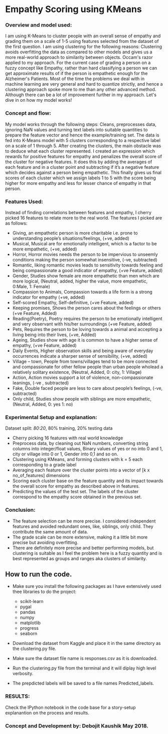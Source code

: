 # Empathy Scoring using KMeans
### Overview and model used:
I am using K-Means to cluster people with an overall sense of empathy and grading them on a scale of 1-5 using features selected from the dataset of the first question. I am using clustering for the following reasons:
Clustering avoids overfitting the data as compared to other models and gives us a more real-world approach to similarity between objects. Occam's razor applied to my approach. For the current case of grading a person on a fuzzy concept like Empathy, rather than hard classifying a person we can get approximate results of if the person is empathetic enough for the Alzheimer's Patients. Most of the time the problems we deal with in machine learning are very general and hard to quantize strictly, and hence a clustering approach spoke more to me than any other advanced method. Although there can be a lot of improvement further in my approach. Let's dive in on how my model works!

### Concept and flow:
My model works through the following steps:
Cleans, preprocesses data, ignoring NaN values and turning text labels into suitable quantities to prepare the feature vector and hence the example/training set. The data is fed into K-Means model with 5 clusters corresponding to a respective label on a scale of 1 through 5. After creating the clusters, the main obstacle was to deduce what each cluster represented.
I created an expression which rewards for positive features for empathy and penalizes the overall score of the cluster for negative features. It does this by adding the averages of each feature and in a cluster point and subtracting if it’s a negative feature which decides against a person being empathetic.
This finally gives us final scores of each cluster which we assign labels 1 to 5 with the score being higher for more empathy and less for lesser chance of empathy in that person.

### Features Used:
Instead of finding correlations between features and empathy, I cherry picked 16 features to relate more to the real world. The features I picked are as follows:

- Giving, an empathetic person is more charitable i.e. prone to understanding people’s situations/feelings, (+ve, added)
- Musical, Musical are for emotionally intelligent, which is a factor to be more empathetic, (+ve, added)
- Horror, Horror movies needs the person to be impervious to unseemly conditions making the person somewhat insensitive, (-ve,
subtracted)
- Romantic, liking romantic movies leads to sensitivity towards feeling and being compassionate a good indicator of empathy, (+ve Feature, added)
- Gender, Studies show female are more empathetic than men which are more logical, (Neutral, added, higher the value, more empathetic, 0:Male, 1: Female)
- Compassion to Animals, Compassion towards a life form is a strong indicator for empathy (+ve, added)
- Self-scored Empathy, Self-definitive, (+ve Feature, added)
- Keeping promises, Shows the person cares about the feelings or others (+ve Feature, Added)
- Reading(Poetry), Poetry requires the person to be emotionally intelligent and very observant with his/her surroundings (+ve Feature,
added)
- Pets, Requires the person to be loving towards a animal and accepting a living being into their lives, (+ve, Added)
- Ageing, Studies show with age it is common to have a higher sense of empathy, (+ve Feature, added)
- Daily Events, Higher observation skills and being aware of everyday occurrences indicate a sharper sense of sensibility, (+ve, added)
- Village – town, People from towns/villages tend to be more connected and compassionate for other fellow people than urban people wholead a relatively solitary existence, (Neutral, Added, 0: city, 1: Village)
- Action, Action movies support a lot of violence, non-compassionate leanings, (-ve , subtracted)
- Fake, Double faced people are less to care about people’s feelings, (-ve, subtracted)
- Only child, Studies show people with siblings are more empathetic, (Neutral, Added, 0: yes 1: no)

### Experimental Setup and explanation:

Dataset split: *80:20*, 80% training, 20% testing data
- Cherry picking 16 features with real world knowledge
- Preprocess data, by cleaning out NaN numbers, converting string columns into integer/float values, Binary values of yes or no into 0 and 1, city or village into 0 or 1, Gender into 0,1 and so on.
- Clustering using KMeans, and forming clusters with k = 5 each corresponding to a grade label
- Averaging each feature over the cluster points into a vector of [k x no_of_features] dimensions
- Scoring each cluster base on the feature quantity and its impact towards the overall score for empathy as described above in features.
- Predicting the values of the test set. The labels of the cluster correspond to the empathy score obtained in the previous set.

### Conclusion:
- The feature selection can be more precise. I considered independent features and avoided redundant ones, like, siblings, only child. They contribute the same amount of data.
- The grade scale can be more extensive, making it a little bit more precise but avoiding overfitting.
- There are definitely more precise and better performing models, but clustering is suitable as I feel the problem here is a fuzzy quantity and is best represented as groups and ranges aka clusters of similarity.


## How to run the code. 

- Make sure you install the following packages as I have extensively used thee libraries to do the project:
    - scikit-learn
    - pygal
    - pandas
    - numpy
    - matplotlib
    - progress
    - seaborn

- Download the dataset from Kaggle and place it in the same directory as the clustering.py file. 
- Make sure the dataset file name is responses.csv as it is downloaded.
- Run the clustering.py file from the terminal and it will diplay high level verbosity.
- The prepdicted labels will be saved to a file names Predicted_labels.

### RESULTS:

Check the IPython notebook in the code base for a story-setup explanantion on the process and results.

### Concept and Development by: Debojit Kaushik May 2018.